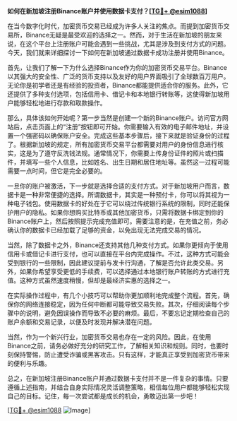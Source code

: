 **如何在新加坡注册Binance账户并使用数据卡支付？[[TG💪+ @esim1088](https://t.me/s/esim1088)]**

在当今数字化时代，加密货币交易已经成为许多人关注的焦点。而提到加密货币交易所，Binance无疑是最受欢迎的选择之一。然而，对于生活在新加坡的朋友来说，在这个平台上注册账户可能会遇到一些挑战，尤其是涉及到支付方式的问题。今天，我们就来详细探讨一下如何在新加坡通过数据卡成功注册并使用Binance。

首先，让我们了解一下为什么选择Binance作为你的加密货币交易平台。Binance以其强大的安全性、广泛的货币支持以及友好的用户界面吸引了全球数百万用户。无论你是初学者还是有经验的投资者，Binance都能提供适合你的服务。此外，它还提供了多种支付选项，包括信用卡、借记卡和本地银行转账等，这使得新加坡用户能够轻松地进行存款和取款操作。

那么，具体该如何开始呢？第一步当然是创建一个新的Binance账户。访问官方网站后，点击页面上的“注册”按钮即可开始。你需要输入有效的电子邮件地址，并设置一个强密码以确保账户安全。完成这些基本步骤后，接下来就是验证身份的过程了。根据新加坡的规定，所有加密货币交易平台都需要对用户的身份信息进行核实，这是为了遵守反洗钱法规。通常情况下，你需要上传身份证件的照片或扫描件，并填写一些个人信息，比如姓名、出生日期和居住地址等。虽然这一过程可能需要一点时间，但它是完全必要的。

一旦你的账户被激活，下一步就是选择合适的支付方式。对于新加坡用户而言，数据卡是一种非常便捷的选择。所谓数据卡，其实是一种预付卡，你可以将其视为一种电子钱包。使用数据卡的好处在于它可以绕过传统银行系统的限制，同时还能保护用户的隐私。如果你想购买比特币或其他加密货币，只需将数据卡绑定到你的Binance账户上，然后按照提示完成充值即可。需要注意的是，在充值之前，务必确认你的数据卡已经加载了足够的资金，以免出现无法完成交易的情况。

当然，除了数据卡之外，Binance还支持其他几种支付方式。如果你更倾向于使用信用卡或借记卡进行支付，也可以直接在平台内完成操作。不过，这种方式可能会受到银行的一些限制，因此建议提前与发卡行沟通，了解是否允许此类交易。另外，如果你希望享受更低的手续费，可以选择通过本地银行账户转账的方式进行充值。这种方式虽然速度稍慢，但却是最经济实惠的选择之一。

在实际操作过程中，有几个小技巧可以帮助你更加顺利地完成整个流程。首先，确保你的网络连接稳定，因为任何中断都可能导致交易失败。其次，仔细阅读每个步骤中的说明，避免因误操作而导致不必要的麻烦。最后，不要忘记定期检查自己的账户余额和交易记录，以便及时发现并解决潜在问题。

当然，作为一个新兴行业，加密货币交易也存在一定的风险。因此，在使用Binance之前，请务必做好充分的研究工作，了解相关知识和规则。同时，也要时刻保持警惕，防止遭受诈骗或黑客攻击。只有这样，才能真正享受到加密货币带来的便利与乐趣。

总之，在新加坡注册Binance账户并通过数据卡支付并不是一件复杂的事情。只要遵循上述指南，并结合自身实际情况灵活调整策略，相信每位用户都能够轻松实现自己的目标。记住，每一次尝试都是成长的机会，勇敢迈出第一步吧！

[[TG💪+ @esim1088](https://t.me/s/esim1088) ![Image](https://i.postimg.cc/4NQfJmqS/Snipaste-2025-05-13-00-14-12.png)]